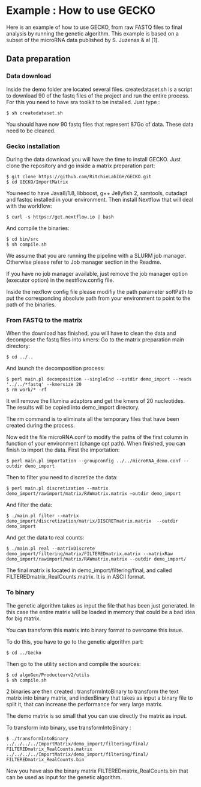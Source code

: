 # Example : How to use GECKO

Here is an example of how to use GECKO, from raw FASTQ files to final analysis by running the genetic algorithm. 
This example is based on a subset of the microRNA data published by S. Juzenas & al [1].



## Data preparation

### Data download

Inside the demo folder are located several files. createdataset.sh is a script to download 90 of the fastq files of the project 
and run the entire process. For this you need to have sra toolkit to be installed. Just type :

```
$ sh createdataset.sh
```
You should have now 90 fastq files that represent 87Go of data. These data need to be cleaned.


### Gecko installation

During the data download you will have the time to install GECKO. Just clone the repository and go inside a matrix preparation 
part:

```
$ git clone https://github.com/RitchieLabIGH/GECKO.git
$ cd GECKO/ImportMatrix
```

You need to have Java8/1.8, libboost, g++ Jellyfish 2, samtools, cutadapt and fastqc installed in your environment. Then install Nextflow that will deal with the workflow:
```
$ curl -s https://get.nextflow.io | bash 
```

And compile the binaries:
```
$ cd bin/src
$ sh compile.sh
```

We assume that you are running the pipeline with a SLURM job manager. Otherwise please refer to Job manager section in the 
Readme.

If you have no job manager available, just remove the job manager option (executor option) in the nextflow.config file.

Inside the nexflow config file please modifiy the path parameter softPath to put the corresponding absolute path from your 
environment to point to the path of the binaries.


### From FASTQ to the matrix 
When the download has finished, you will have to clean the data and decompose the fastq files into kmers:
Go to the matrix preparation main directory:

```
$ cd ../..
```
And launch the decomposition process:
```
$ perl main.pl decomposition --singleEnd --outdir demo_import --reads '../../*fastq' --kmersize 20
$ rm work/* -rf
```

It will remove the Illumina adaptors and get the kmers of 20 nucleotides. The results will be copied into demo_import directory.

The rm command is to eliminate all the temporary files that have been created during the process.

Now edit the file microRNA.conf to modify the paths of the first column in function of your environment (change opt path). When finished, you can finish to import the data. First the importation: 
```
$ perl main.pl importation --groupconfig ../../microRNA_demo.conf --outdir demo_import
```

Then to filter you need to discretize the data:
```
$ perl main.pl discretization --matrix demo_import/rawimport/matrix/RAWmatrix.matrix –outdir demo_import
```
And filter the data:
```
$ ./main.pl filter --matrix demo_import/discretization/matrix/DISCRETmatrix.matrix  --outdir demo_import
```

And get the data to real counts:
```
$ ./main.pl real --matrixDiscrete demo_import/filtering/matrix/FILTEREDmatrix.matrix --matrixRaw demo_import/rawimport/matrix/RAWmatrix.matrix --outdir demo_import/
```

The final matrix is located in demo_import/filtering/final, and called FILTEREDmatrix_RealCounts.matrix. It is in ASCII format.

### To binary

The genetic algorithm takes as input the file that has been just generated. In this case the entire matrix will be loaded in memory that could be a bad idea for big matrix.

You can transform this matrix into binary format to overcome this issue. 

To do this, you have to go to the genetic algorithm part: 

```
$ cd ../Gecko
```

Then go to the utility section and compile the sources: 
```
$ cd algoGen/Producteurv2/utils
$ sh compile.sh
```

2 binaries are then created : transformIntoBinary to transform the text matrix into binary matrix, and indexBinary that takes 
as input a binary file to split it, that can increase the performance for very large matrix.

The demo matrix is so small that you can use directly the matrix as input.

To transform into binary, use transformIntoBinary : 
```
$ ./transformIntoBinary ../../../../ImportMatrix/demo_import/filtering/final/ FILTEREDmatrix_RealCounts.matrix ../../../../ImportMatrix/demo_import/filtering/final/ FILTEREDmatrix_RealCounts.bin
```

Now you have also the binary matrix  FILTEREDmatrix_RealCounts.bin that can be used as input for the genetic algorithm.


